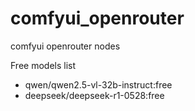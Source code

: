 # comfyui_openrouter
comfyui openrouter nodes

Free models list
- qwen/qwen2.5-vl-32b-instruct:free
- deepseek/deepseek-r1-0528:free
